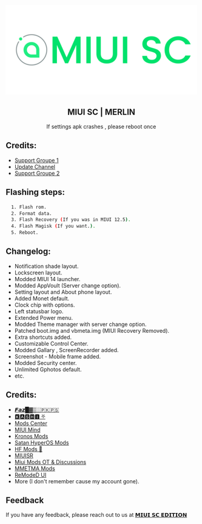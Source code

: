 
![Logo](https://github.com/darksky4you/miuiscMerlinx/blob/main/logo.png)

<h2 align="center">MIUI SC | MERLIN</h2>
<p align="center">If settings apk crashes , please reboot once</p>


## Credits:

- [Support Groupe 1](https://t.me/SCeditionofficial)
- [Update Channel](https://t.me/SC_Edition)
- [Support Groupe 2](https://t.me/RN9_Indonesia)


## Flashing steps:
```bash
  1. Flash rom.
  2. Format data.
  3. Flash Recovery (If you was in MIUI 12.5).
  4. Flash Magisk (If you want.).
  5. Reboot.
```



## Changelog:

- Notification shade layout.
- Lockscreen layout.
- Modded MIUI 14 launcher.
- Modded AppVoult (Server change option).
- Setting layout and About phone layout.
- Added Monet default.
- Clock chip with options.
- Left statusbar logo.
- Extended Power menu.
- Modded Theme manager with server change option.
- Patched boot.img and vbmeta.img (MIUI Recovery Removed).
- Extra shortcuts added.
- Customizable Control Center.
- Modded Gallary , ScreenRecorder added.
- Screenshot - Mobile frame added.
- Modded Security center.
- Unlimited Gphotos default.
- etc.

    

## Credits:

- [𝙁𝙖𝙯█▓▒░🇵🇰🇵🇸](https://t.me/Fazokhan)
- [🅺🅰🆂🅷🅸 ⛧](https://t.me/kakashi1v1)
- [Mods Center](https://t.me/kashis_cringey_stuffs)
- [MIUI Mind](https://t.me/MindEditionUpdates)
- [Kronos Mods](https://t.me/KronosMods)
- [Satan HyperOS Mods](https://t.me/SatanModss)
- [HF Mods 🦅](https://t.me/Hemal_mods_official)
- [MIUISR](https://t.me/MIUISR)
- [Miui Mods OT & Discussions](https://t.me/KiraModsDiscussions)
- [MMETMA Mods](https://t.me/MMETMAmods)
- [ReModeD UI](https://remodedui.github.io/)
- More (I don't remember cause my account gone).

## Feedback

If you have any feedback, please reach out to us at [𝗠𝗜𝗨𝗜 𝗦𝗖 𝗘𝗗𝗜𝗧𝗜𝗢𝗡](https://t.me/SCeditionofficial)


